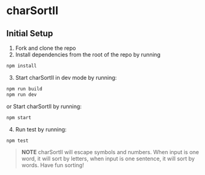# charSortII

## Initial Setup

1. Fork and clone the repo
2. Install dependencies from the root of the repo by running

```sh
npm install
```

3. Start charSortII in dev mode by running:

```sh
npm run build
npm run dev
```

or Start charSortII by running:

```sh
npm start
```

4. Run test by running:

```sh
npm test
```

> **NOTE** charSortII will escape symbols and numbers. When input is one word, it will sort by letters, when input is one sentence, it will sort by words. Have fun sorting!
